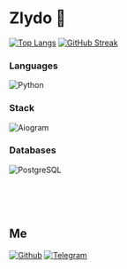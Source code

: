 <h1>Zlydo 👀</h1>

[![Top Langs](https://github-readme-stats.vercel.app/api?username=zlyd00&show_icons=true&icon_color=ffffff&theme=dark)](https://github.com/zlyd00) [![GitHub Streak](https://github-readme-streak-stats.herokuapp.com?user=zlyd00&theme=dark&card_width=540&background=151515&stroke=FFFFFF&fire=FFFFFF&ring=444444&currStreakNum=9F9F9F&currStreakLabel=FFFFFF)](https://git.io/streak-stats)


### Languages
![Python](https://img.shields.io/badge/-python-000000?style=for-the-badge&logo=python)

### Stack
![Aiogram](https://img.shields.io/badge/-aiogram-000000?style=for-the-badge&logo=telegram)

### Databases
![PostgreSQL](https://img.shields.io/badge/-postgresql-000000?style=for-the-badge&logo=postgresql)

<br />
<br />
<br />

## Me
[![Github](https://img.shields.io/badge/-GitHub-000000?style=for-the-badge&logo=GitHub)](https://github.com/zlyd00)
[![Telegram](https://img.shields.io/badge/-Telegram-000000?style=for-the-badge&logo=Telegram)](https://t.me/zlydo)
